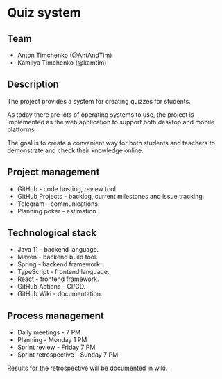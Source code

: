 # Quiz system

## Team

- Anton Timchenko (@AntAndTim)
- Kamilya Timchenko (@kamtim)

## Description

The project provides a system for creating quizzes for students.

As today there are lots of operating systems to use, the project is implemented as the web application to support both desktop and mobile platforms.

The goal is to create a convenient way for both students and teachers to demonstrate and check their knowledge online.

## Project management

- GitHub - code hosting, review tool.
- GitHub Projects - backlog, current milestones and issue tracking.
- Telegram - communications.
- Planning poker - estimation.

## Technological stack

- Java 11 - backend language.
- Maven - backend build tool.
- Spring - backend framework.
- TypeScript - frontend language.
- React - frontend framework.
- GitHub Actions - CI/CD.
- GitHub Wiki - documentation.

## Process management

- Daily meetings - 7 PM
- Planning - Monday 1 PM
- Sprint review - Friday 7 PM
- Sprint retrospective - Sunday 7 PM

Results for the retrospective will be documented in wiki.
